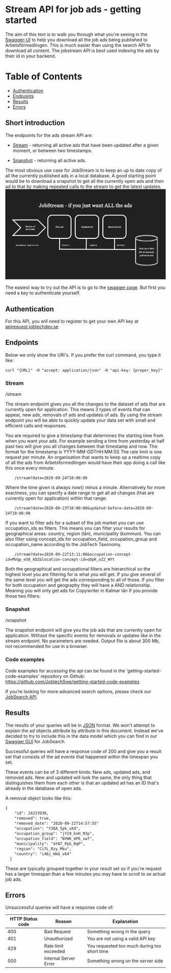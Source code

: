 # Stream API for job ads - getting started

The aim of this text is to walk you through what you're seeing in the [Swagger-UI](https://jobstream.api.jobtechdev.se) to help you download all the job ads being published to Arbetsförmedlingen. This is much easier than using the search API to download all content. The jobstream API is best used indexing the ads by their id in your backend.

# Table of Contents
* [Authentication](#Authentication)
* [Endpoints](#Endpoints)
* [Results](#Results)
* [Errors](#Errors)



## Short introduction

The endpoints for the ads stream API are:

* [Stream](#Stream) - returning all active ads that have been updated after a given moment, or between two timestamps.

* [Snapshot](#Snapshot) - returning all active ads.

The most obvious use case for JobStream is to keep an up to date copy of all the currently published ads in a local database. A good starting point would be to download a snapshot to get all the currently open ads and then ad to that by making repeated calls to the stream to get the latest updates. ![JobStream database workflow](JobStream.png)

The easiest way to try out the API is to go to the [swagger page](https://jobstream.api.jobtechdev.se/).
But first you need a key to authenticate yourself.

## Authentication
For this API, you will need to register to get your own API key at [apirequest.jobtechdev.se](https://apirequest.jobtechdev.se)

## Endpoints
Below we only show the URI's. If you prefer the curl command, you type it like:

	curl "{URL}" -H "accept: application/json" -H "api-key: {proper_key}"
	
### Stream 
/stream

The stream endpoint gives you all the changes to the dataset of ads that are currently open for application. This means 3 types of events that can appear, new ads, removals of ads and updates of ads. By using the stream endpoint you will be able to quickly update your data set with small and efficient calls and responses. 
	
You are required to give a timestamp that determines the starting time from when you want your ads. For example sending a time from yesterday at half past two will give you all changes between that timestamp and now. The format for the timestamp is YYYY-MM-DDTHH:MM:SS The rate limit is one request per minute. An organisation that wants to keep up a realtime copy of all the ads from Arbetsformedlingen would have their app doing a call like this once every minute: 

    	/stream?date=2020-09-24T10:00:00

Where the time given is always now() minus a minute.
Alternatively for more exactness, you can specify a date range to get all ad changes (that are currently open for application) within that range: 
    
    	/stream?date=2020-09-23T10:00:00&updated-before-date=2020-09-24T10:00:00
	
If you want to filter ads for a subset of the job market you can use occupation_ids as filters. This means you can filter your results for geographical areas: country, region (län), municipality (kommun). You can also filter using concept_ids for occupation_field, occupation_group and occupation_name according to the JobTech Taxonomy.

    	/stream?date=2020-09-22T13:11:06&occupation-concept-id=MVqp_eS8_kDZ&location-concept-id=oDpK_oZ2_WYt
	
Both the geographical and occupational filters are hierarchical so the highest level you are filtering for is what you will get. If you give several of the same level you will get the ads corresponding to all of those. If you filter for both occupation and geography they will have a AND relationship. Meaning you will only get ads for Copywriter in Kalmar län if you provide those two filters.  


### Snapshot
/snapshot

The snapshot endpoint will give you the job ads that are currently open for application. Without the specific events for removals or updates like in the stream endpoint. No parameters are needed. Output file is about 300 Mb, not recommended for use in a browser.
	
### Code examples
Code examples for accessing the api can be found in the 'getting-started-code-examples' repository on Github: 
https://github.com/JobtechSwe/getting-started-code-examples


	
If you’re looking for more advanced search options, please check our [JobSearch API](https://jobtechdev.se/docs/apis/jobsearch/).

## Results
The results of your queries will be in [JSON](https://en.wikipedia.org/wiki/JSON) format. We won't attempt to explain the ad objects attribute by attribute in this document. Instead we've decided to try to include this in the data model which you can find in our [Swagger GUI](https://jobsearch.api.jobtechdev.se) for JobSearch.

Successful queries will have a response code of 200 and give you a result set that consists of the ad events that happened within the timespan you set. 

These events can be of 3 different kinds: New ads, updated ads, and removed ads. New and updated will look the same, the only thing that distinguishes them from each other is that an updated ad has an ID that's already in the database of open ads. 

A removal object looks like this:

	{
	    "id": 24233930,
	    "removed": true,
	    "removed_date": "2020-09-22T14:57:55"
	    "occupation": "Y3QA_5pk_uXd",
	    "occupation_group": "jY19_knH_MJp",
	    "occupation_field": "NYW6_mP6_vwf",
	    "municipality": "aYA7_PpG_BqP",
	    "region": "CifL_Rzy_Mku",
	    "country": "i46j_HmG_v64"
	  }

These are typically grouped together in your result set so if you're request has a larger timespan than a few minutes you may have to scroll to se actual job ads.

## Errors
Unsuccessful queries will have a response code of:

| HTTP Status code | Reason | Explanation |
| ------------- | ------------- | -------------|
| 400 | Bad Request | Something wrong in the query |
| 401 | Unauthorized | You are not using a valid API key |
| 429 | Rate limit exceeded | You requested too much during too short time |
| 500 | Internal Server Error | Something wrong on the server side |

